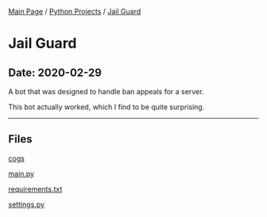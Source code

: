 [Main Page](/) / [Python Projects](/python) / [Jail Guard](/python/2020-02-29_Jail_Guard)

# Jail Guard

## Date: 2020-02-29

A bot that was designed to handle ban appeals for a server.

This bot actually worked, which I find to be quite surprising.

-----

## Files

[cogs](cogs)

[main.py](main.py)

[requirements.txt](requirements.txt)

[settings.py](settings.py)